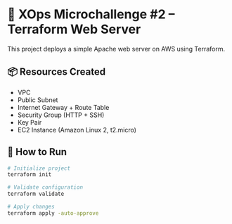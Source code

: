 # 🚀 XOps Microchallenge #2 – Terraform Web Server

This project deploys a simple Apache web server on AWS using Terraform.

## 📦 Resources Created
- VPC
- Public Subnet
- Internet Gateway + Route Table
- Security Group (HTTP + SSH)
- Key Pair
- EC2 Instance (Amazon Linux 2, t2.micro)

## 🔧 How to Run
```bash
# Initialize project
terraform init

# Validate configuration
terraform validate

# Apply changes
terraform apply -auto-approve
